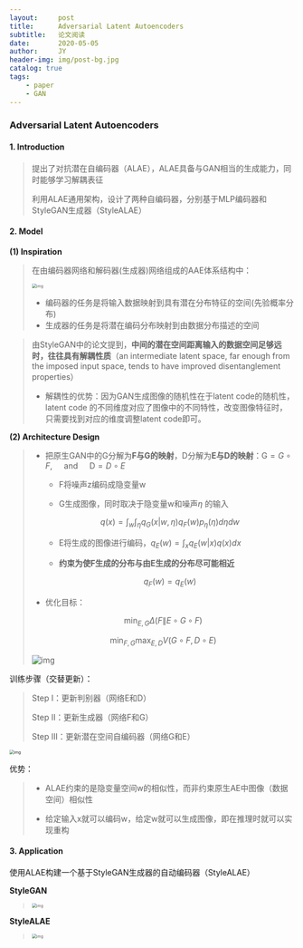```yaml
---
layout:     post
title:      Adversarial Latent Autoencoders 
subtitle:   论文阅读
date:       2020-05-05
author:     JY
header-img: img/post-bg.jpg
catalog: true
tags:
    - paper
    - GAN
---
```


### Adversarial Latent Autoencoders

#### 1. Introduction

> 提出了对抗潜在自编码器（ALAE），ALAE具备与GAN相当的生成能力，同时能够学习解耦表征
>
> 利用ALAE通用架构，设计了两种自编码器，分别基于MLP编码器和StyleGAN生成器（StyleALAE）



#### 2. Model

**(1) Inspiration**

> 在由编码器网络和解码器(生成器)网络组成的AAE体系结构中：
>
> <img src="https://github.com/ZJU-CVs/zju-cvs.github.io/raw/master/img/picture/AAE.png" alt="img" style="zoom:50%;" />
>
> - 编码器的任务是将输入数据映射到具有潜在分布特征的空间(先验概率分布)
> - 生成器的任务是将潜在编码分布映射到由数据分布描述的空间



> 由StyleGAN中的论文提到，**中间的潜在空间距离输入的数据空间足够远时，往往具有解耦性质**（an intermediate latent space, far enough from the imposed input space, tends to have improved disentanglement properties）
>
> - 解耦性的优势：因为GAN生成图像的随机性在于latent code的随机性，latent code 的不同维度对应了图像中的不同特性，改变图像特征时，只需要找到对应的维度调整latent code即可。



**(2) Architecture Design**

> - 把原生GAN中的G分解为**F与G的映射**，D分解为**E与D的映射**：$\mathrm{G}=G \circ F, \quad \text { and } \quad \mathrm{D}=D \circ E$
>
>   - F将噪声z编码成隐变量w
>
>   - G生成图像，同时取决于隐变量w和噪声$\eta$ 的输入
>
>   $$
>   q(x)=\int_{w} \int_{\eta} q_{G}(x | w, \eta) q_{F}(w) p_{\eta}(\eta) d \eta dw
>   $$
>
>   
>
>   - E将生成的图像进行编码，$\begin{equation}
>     q_{E}(w)=\int_{x} q_{E}(w | x) q(x) d x
>     \end{equation}$
>
>   - **约束为使F生成的分布与由E生成的分布尽可能相近**
>
>   $$
>   q_{F}(w)=q_{E}(w)
>   $$
>
>   
>
> - 优化目标：
>
>   
> $$
> \min _{E, G} \Delta(F \| E \circ G \circ F)
> $$
>
> $$
> \min _{F, G} \max _{E, D} V(G \circ F, D \circ E)
> $$
>
> 
>
> ![img](https://github.com/ZJU-CVs/zju-cvs.github.io/raw/master/img/picture/ALAE.png)



训练步骤（交替更新）：

> Step I：更新判别器（网络E和D）
>
> Step II：更新生成器（网络F和G）
>
> Step III：更新潜在空间自编码器（网络G和E）

<img src="https://github.com/ZJU-CVs/zju-cvs.github.io/raw/master/img/picture/ALAE3.png" alt="img" style="zoom:50%;" />

优势：

> - ALAE约束的是隐变量空间w的相似性，而非约束原生AE中图像（数据空间）相似性
>
> - 给定输入x就可以编码w，给定w就可以生成图像，即在推理时就可以实现重构



#### 3. Application

使用ALAE构建一个基于StyleGAN生成器的自动编码器（StyleALAE）

**StyleGAN**

> <img src="https://github.com/ZJU-CVs/zju-cvs.github.io/raw/master/img/picture/StyleGAN.png" alt="img" style="zoom:50%;" />

**StyleALAE**

> <img src="https://github.com/ZJU-CVs/zju-cvs.github.io/raw/master/img/picture/StyleALAE.png" alt="img" style="zoom:50%;" />







